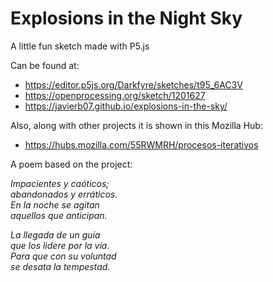 # Explosions in the Night Sky
A little fun sketch made with P5.js

Can be found at:
* https://editor.p5js.org/Darkfyre/sketches/t95_6AC3V
* https://openprocessing.org/sketch/1201627
* https://javierb07.github.io/explosions-in-the-sky/

Also, along with other projects it is shown in this Mozilla Hub:
* https://hubs.mozilla.com/55RWMRH/procesos-iterativos

A poem based on the project:

*Impacientes y caóticos;  
abandonados y erráticos.  
En la noche se agitan  
aquellos que anticipan.*   

*La llegada de un guía  
que los lidere por la vía.  
Para que con su voluntad  
se desata la tempestad.*  
